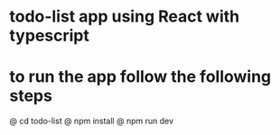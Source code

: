 # todo-list app using React with typescript 
# to run the app follow the following steps
@ cd todo-list
@ npm install
@ npm run dev
